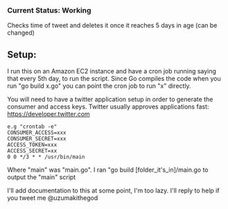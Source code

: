### Current Status: Working

Checks time of tweet and deletes it once it reaches 5 days in age (can be changed)

## Setup:

I run this on an Amazon EC2 instance and have a cron job running saying that every 5th day, to run the script. 
Since Go compiles the code when you run "go build x.go" you can point the cron job to run "x" directly.

You will need to have a twitter application setup in order to generate the consumer and access keys. Twitter 
usually approves applications fast: https://developer.twitter.com

```
e.g "crontab -e"
CONSUMER_ACCESS=xxx
CONSUMER_SECRET=xxx
ACCESS_TOKEN=xxx
ACCESS_SECRET=xx
0 0 */3 * * /usr/bin/main
```

Where "main" was "main.go". I ran "go build [folder_it's_in]/main.go to output the "main" script


I'll add documentation to this at some point, I'm too lazy. I'll reply to help if you tweet me @uzumakithegod
